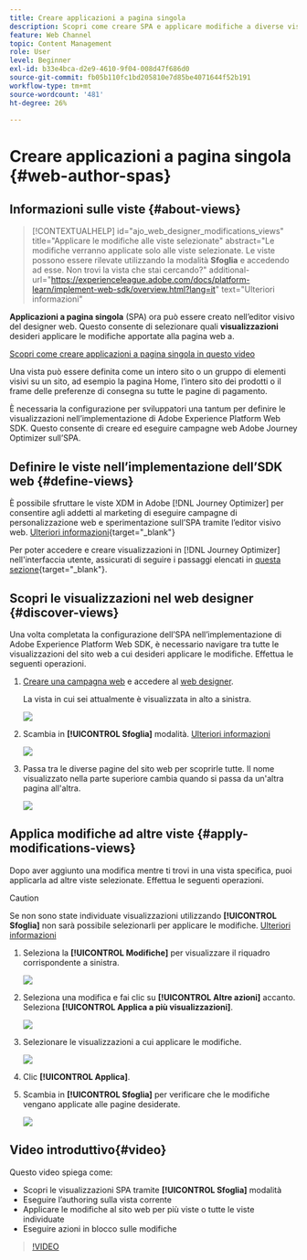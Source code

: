 ```yaml
---
title: Creare applicazioni a pagina singola
description: Scopri come creare SPA e applicare modifiche a diverse visualizzazioni in Journey Optimizer
feature: Web Channel
topic: Content Management
role: User
level: Beginner
exl-id: b33e4bca-d2e9-4610-9f04-008d47f686d0
source-git-commit: fb05b110fc1bd205810e7d85be4071644f52b191
workflow-type: tm+mt
source-wordcount: '481'
ht-degree: 26%

---
```


# Creare applicazioni a pagina singola {#web-author-spas}

## Informazioni sulle viste {#about-views}

>[!CONTEXTUALHELP]
>id="ajo_web_designer_modifications_views"
>title="Applicare le modifiche alle viste selezionate"
>abstract="Le modifiche verranno applicate solo alle viste selezionate. Le viste possono essere rilevate utilizzando la modalità **Sfoglia** e accedendo ad esse. Non trovi la vista che stai cercando?"
>additional-url="https://experienceleague.adobe.com/docs/platform-learn/implement-web-sdk/overview.html?lang=it" text="Ulteriori informazioni"

**Applicazioni a pagina singola** (SPA) ora può essere creato nell’editor visivo del designer web. Questo consente di selezionare quali **visualizzazioni** desideri applicare le modifiche apportate alla pagina web a.

[Scopri come creare applicazioni a pagina singola in questo video](#video)

Una vista può essere definita come un intero sito o un gruppo di elementi visivi su un sito, ad esempio la pagina Home, l’intero sito dei prodotti o il frame delle preferenze di consegna su tutte le pagine di pagamento.

È necessaria la configurazione per sviluppatori una tantum per definire le visualizzazioni nell’implementazione di Adobe Experience Platform Web SDK. Questo consente di creare ed eseguire campagne web Adobe Journey Optimizer sull’SPA.

## Definire le viste nell’implementazione dell’SDK web {#define-views}

È possibile sfruttare le viste XDM in Adobe [!DNL Journey Optimizer] per consentire agli addetti al marketing di eseguire campagne di personalizzazione web e sperimentazione sull’SPA tramite l’editor visivo web. [Ulteriori informazioni](https://experienceleague.adobe.com/docs/experience-platform/edge/personalization/ajo/web-spa-implementation.html){target="_blank"}

Per poter accedere e creare visualizzazioni in [!DNL Journey Optimizer] nell&#39;interfaccia utente, assicurati di seguire i passaggi elencati in [questa sezione](https://experienceleague.adobe.com/docs/experience-platform/edge/personalization/ajo/web-spa-implementation.html#implement-xdm-views){target="_blank"}.

## Scopri le visualizzazioni nel web designer {#discover-views}

Una volta completata la configurazione dell’SPA nell’implementazione di Adobe Experience Platform Web SDK, è necessario navigare tra tutte le visualizzazioni del sito web a cui desideri applicare le modifiche. Effettua le seguenti operazioni.

1. [Creare una campagna web](create-web.md) e accedere al [web designer](edit-web-content.md).

   La vista in cui sei attualmente è visualizzata in alto a sinistra.

   ![](assets/web-designer-view-home.png)

1. Scambia in **[!UICONTROL Sfoglia]** modalità. [Ulteriori informazioni](../web/edit-web-content.md#browse-mode)

   ![](assets/web-designer-view-browse.png)

1. Passa tra le diverse pagine del sito web per scoprirle tutte. Il nome visualizzato nella parte superiore cambia quando si passa da un&#39;altra pagina all&#39;altra.

   ![](assets/web-designer-other-view.png)

## Applica modifiche ad altre viste {#apply-modifications-views}

Dopo aver aggiunto una modifica mentre ti trovi in una vista specifica, puoi applicarla ad altre viste selezionate. Effettua le seguenti operazioni.

>[!CAUTION]
>
>Se non sono state individuate visualizzazioni utilizzando **[!UICONTROL Sfoglia]** non sarà possibile selezionarli per applicare le modifiche. [Ulteriori informazioni](#discover-views)

1. Seleziona la **[!UICONTROL Modifiche]** per visualizzare il riquadro corrispondente a sinistra.

   ![](assets/web-designer-view-modifications-pane.png)

1. Seleziona una modifica e fai clic su **[!UICONTROL Altre azioni]** accanto. Seleziona **[!UICONTROL Applica a più visualizzazioni]**.

   ![](assets/web-designer-modifications-more-actions.png)

1. Selezionare le visualizzazioni a cui applicare le modifiche.

   ![](assets/web-designer-modifications-apply-to.png)

1. Clic **[!UICONTROL Applica]**.

1. Scambia in **[!UICONTROL Sfoglia]** per verificare che le modifiche vengano applicate alle pagine desiderate.

   ![](assets/web-designer-modifications-applied-view.png)

## Video introduttivo{#video}

Questo video spiega come:

* Scopri le visualizzazioni SPA tramite **[!UICONTROL Sfoglia]** modalità
* Eseguire l’authoring sulla vista corrente
* Applicare le modifiche al sito web per più viste o tutte le viste individuate
* Eseguire azioni in blocco sulle modifiche

>[!VIDEO](https://video.tv.adobe.com/v/3424536/?quality=12&learn=on)
